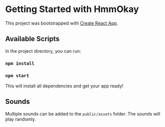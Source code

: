 # Getting Started with HmmOkay

This project was bootstrapped with [Create React App](https://github.com/facebook/create-react-app).

## Available Scripts

In the project directory, you can run:

### `npm install`
### `npm start`

This will install all dependencies and get your app ready!

## Sounds

Multiple sounds can be added to the `public/assets` folder. The sounds will play randomly.
